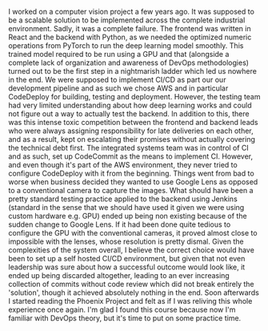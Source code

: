 I worked on a computer vision project a few years ago. It was supposed to be a scalable solution to be implemented across the complete industrial environment. Sadly, it was a complete failure. The frontend was written in React and the backend with Python, as we needed the optimized numeric operations from PyTorch to run the deep learning model smoothly.
This trained model required to be run using a GPU and that (alongside a complete lack of organization and awareness of DevOps methodologies) turned out to be the first step in a nightmarish ladder which led us nowhere in the end.
We were supposed to implement CI/CD as part our our development pipeline and as such we chose AWS and in particular CodeDeploy for building, testing and deployment. However, the testing team had very limited understanding about how deep learning works and could not figure out a way to actually test the backend. In addition to this, there was this intense toxic competition between the frontend and backend leads who were always assigning responsibility for late deliveries on each other, and as a result, kept on escalating their promises without actually covering the technical debt first.
The integrated systems team was in control of CI and as such, set up CodeCommit as the means to implement CI. However, and even though it's part of the AWS environment, they never tried to configure CodeDeploy with it from the beginning. Things went from bad to worse when business decided they wanted to use Google Lens as opposed to a conventional camera to capture the images.
What should have been a pretty standard testing practice applied to the backend using Jenkins (standard in the sense that we should have used it given we were using custom hardware e.g. GPU) ended up being non existing because of the sudden change to Google Lens. If it had been done quite tedious to configure the GPU with the conventional cameras, it proved almost close to impossible with the lenses, whose resolution is pretty dismal.
Given the complexities of the system overall, I believe the correct choice would have been to set up a self hosted CI/CD environment, but given that not even leadership was sure about how a successful outcome would look like, it ended up being discarded altogether, leading to an ever increasing collection of commits without code review which did not break entirely the 'solution', though it achieved absolutely nothing in the end.
Soon afterwards I started reading the Phoenix Project and felt as if I was reliving this whole experience once again.
I'm glad I found this course because now I'm familiar with DevOps theory, but it's time to put on some practice time.
